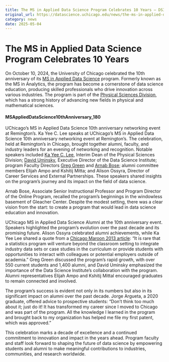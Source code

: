 ```yaml
---
title: The MS in Applied Data Science Program Celebrates 10 Years – DSI
original_url: https://datascience.uchicago.edu/news/the-ms-in-applied-data-science-program-celebrates-10-years
category: news
date: 2025-05-04
---
```


# The MS in Applied Data Science Program Celebrates 10 Years

On October 10, 2024, the University of Chicago celebrated the 10th anniversary of its [MS in Applied Data Science](https://datascience.uchicago.edu/education/masters-programs/ms-in-applied-data-science/) program. Formerly known as the MS in Analytics, the program has become a cornerstone of data science education, producing skilled professionals who drive innovation across various industries. The program is part of the [Physical Sciences Division](https://physicalsciences.uchicago.edu/), which has a strong history of advancing new fields in physical and mathematical sciences.

#### MSAppliedDataScience10thAnniversary\_180

UChicago’s MS in Applied Data Science 10th anniversary networking event at Remington’s.
Ka Yee C. Lee speaks at UChicago’s MS in Applied Data Science 10th anniversary networking event at Remington’s.
The celebration, held at Remington’s in Chicago, brought together alumni, faculty, and industry leaders for an evening of networking and recognition. Notable speakers included [Ka Yee C. Lee](https://president.uchicago.edu/en/leadership/deans/ka-yee-c-lee), Interim Dean of the Physical Sciences Division; [David Uminsky](https://cs.uchicago.edu/people/david-uminsky/), Executive Director of the Data Science Institute; program Faculty Directors [Greg Green](https://datascience.uchicago.edu/people/greg-green/) and [Arnab Bose](https://datascience.uchicago.edu/people/arnab-bose-phd/); alumni committee members Elijah Ampo and Kshitij Mitta; and Alison Ossyra, Director of Career Services and External Partnerships. These speakers shared insights on the program’s journey and its impact on the field of data science.

Arnab Bose, Associate Senior Instructional Professor and Program Director of the Online Program, recalled the program’s beginnings in the windowless basement of Gleacher Center. Despite the modest setting, there was a clear vision from the start: to create a program that would lead in data science education and innovation.

UChicago MS in Applied Data Science Alumni at the 10th anniversary event.
Speakers highlighted the program’s evolution over the past decade and its promising future. Alison Ossyra celebrated alumni achievements, while Ka Yee Lee shared a quote from a [Chicago Maroon 2013 article](https://chicagomaroon.com/17787/news/graham-offers-analytics-degree/): “It is rare that a statistics program will venture beyond the classroom setting to integrate industry data sets or case studies in the curriculum or provide students with opportunities to interact with colleagues or potential employers outside of academia.” Greg Green discussed the program’s rapid growth, with over 550 current students and 1,400 alumni, and David Uminsky emphasized the importance of the Data Science Institute’s collaboration with the program. Alumni representatives Elijah Ampo and Kshitij Mittal encouraged graduates to remain connected and involved.

The program’s success is evident not only in its numbers but also in its significant impact on alumni over the past decade. Jorge Argueta, a 2020 graduate, offered advice to prospective students: “Don’t think too much about it; just do it! It has transformed my career since I moved to Chicago and was part of the program. All the knowledge I learned in the program and brought back to my organization has helped me file my first patent, which was approved.”

This celebration marks a decade of excellence and a continued commitment to innovation and impact in the years ahead. Program faculty and staff look forward to shaping the future of data science by empowering students and alumni to make meaningful contributions to industries, communities, and research worldwide.